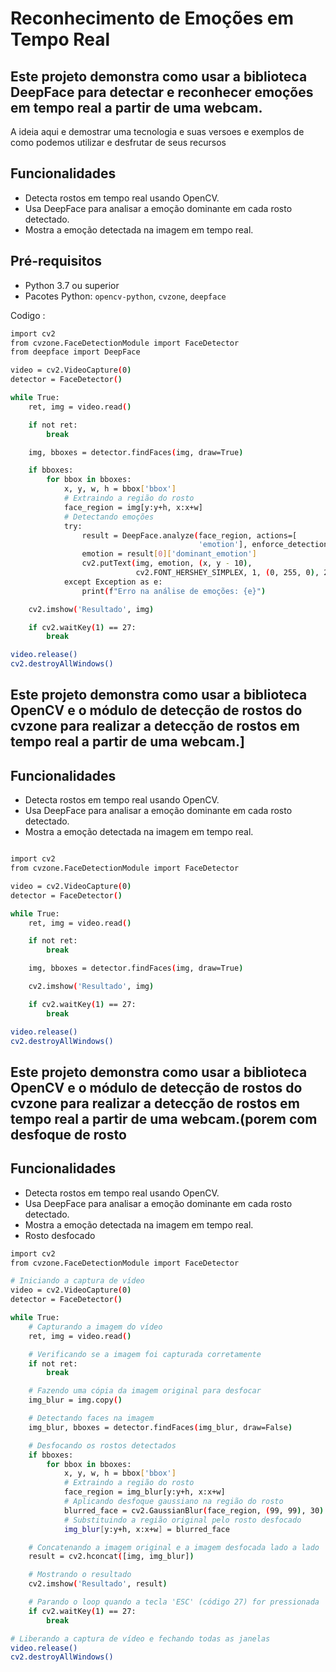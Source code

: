 # Reconhecimento de Emoções em Tempo Real

## Este projeto demonstra como usar a biblioteca DeepFace para detectar e reconhecer emoções em tempo real a partir de uma webcam.
A ideia aqui e demostrar uma tecnologia e suas versoes e exemplos de como podemos utilizar e desfrutar de seus recursos 
## Funcionalidades

- Detecta rostos em tempo real usando OpenCV.
- Usa DeepFace para analisar a emoção dominante em cada rosto detectado.
- Mostra a emoção detectada na imagem em tempo real.

## Pré-requisitos

- Python 3.7 ou superior
- Pacotes Python: `opencv-python`, `cvzone`, `deepface`

Codigo :
````bash
import cv2
from cvzone.FaceDetectionModule import FaceDetector
from deepface import DeepFace

video = cv2.VideoCapture(0)
detector = FaceDetector()

while True:
    ret, img = video.read()

    if not ret:
        break

    img, bboxes = detector.findFaces(img, draw=True)

    if bboxes:
        for bbox in bboxes:
            x, y, w, h = bbox['bbox']
            # Extraindo a região do rosto
            face_region = img[y:y+h, x:x+w]
            # Detectando emoções
            try:
                result = DeepFace.analyze(face_region, actions=[
                                          'emotion'], enforce_detection=False)
                emotion = result[0]['dominant_emotion']
                cv2.putText(img, emotion, (x, y - 10),
                            cv2.FONT_HERSHEY_SIMPLEX, 1, (0, 255, 0), 2, cv2.LINE_AA)
            except Exception as e:
                print(f"Erro na análise de emoções: {e}")

    cv2.imshow('Resultado', img)

    if cv2.waitKey(1) == 27:
        break

video.release()
cv2.destroyAllWindows()
````


## Este projeto demonstra como usar a biblioteca OpenCV e o módulo de detecção de rostos do cvzone para realizar a detecção de rostos em tempo real a partir de uma webcam.]


## Funcionalidades

- Detecta rostos em tempo real usando OpenCV.
- Usa DeepFace para analisar a emoção dominante em cada rosto detectado.
- Mostra a emoção detectada na imagem em tempo real.

  
````bash

import cv2
from cvzone.FaceDetectionModule import FaceDetector

video = cv2.VideoCapture(0)
detector = FaceDetector()

while True:
    ret, img = video.read()

    if not ret:
        break

    img, bboxes = detector.findFaces(img, draw=True)

    cv2.imshow('Resultado', img)

    if cv2.waitKey(1) == 27:
        break

video.release()
cv2.destroyAllWindows()
````
## Este projeto demonstra como usar a biblioteca OpenCV e o módulo de detecção de rostos do cvzone para realizar a detecção de rostos em tempo real a partir de uma webcam.(porem com desfoque de rosto


## Funcionalidades

- Detecta rostos em tempo real usando OpenCV.
- Usa DeepFace para analisar a emoção dominante em cada rosto detectado.
- Mostra a emoção detectada na imagem em tempo real.
- Rosto desfocado
  
````bash
import cv2
from cvzone.FaceDetectionModule import FaceDetector

# Iniciando a captura de vídeo
video = cv2.VideoCapture(0)
detector = FaceDetector()

while True:
    # Capturando a imagem do vídeo
    ret, img = video.read()

    # Verificando se a imagem foi capturada corretamente
    if not ret:
        break

    # Fazendo uma cópia da imagem original para desfocar
    img_blur = img.copy()

    # Detectando faces na imagem
    img_blur, bboxes = detector.findFaces(img_blur, draw=False)

    # Desfocando os rostos detectados
    if bboxes:
        for bbox in bboxes:
            x, y, w, h = bbox['bbox']
            # Extraindo a região do rosto
            face_region = img_blur[y:y+h, x:x+w]
            # Aplicando desfoque gaussiano na região do rosto
            blurred_face = cv2.GaussianBlur(face_region, (99, 99), 30)
            # Substituindo a região original pelo rosto desfocado
            img_blur[y:y+h, x:x+w] = blurred_face

    # Concatenando a imagem original e a imagem desfocada lado a lado
    result = cv2.hconcat([img, img_blur])

    # Mostrando o resultado
    cv2.imshow('Resultado', result)

    # Parando o loop quando a tecla 'ESC' (código 27) for pressionada
    if cv2.waitKey(1) == 27:
        break

# Liberando a captura de vídeo e fechando todas as janelas
video.release()
cv2.destroyAllWindows()
````
